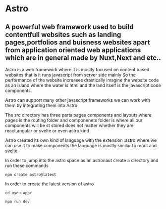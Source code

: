 # Astro 
## A powerful web framework used to build contentfull websites such as landing pages,portfolios and buisness websites apart from application oriented web applications which are in general made by Nuxt,Next and etc..

Astro is a web framework where it is mostly focused on content based websites that is it runs javascript from server side mainly
So the performance of the website increases drastically imagine the website code as an island where the water is html and the land itself is the javascript code components.

Astro can support many other javascript frameworks we can work with them by integrating them into Astro 

The src directory has three parts pages components and layouts where pages is the routing folder and componenets folder is where all our components will be st
stored does not matter whether they are react,angular or svelte or even astro kind

Astro created its own kind of language with the extension .astro where we can use it to make components the language is mostly similar to react and svelte

In order to jump into the astro space as an astronaut create a directory and run these commands

` npm create astro@latest ` 

In order to create the latest version of astro 

` cd <you-app> `

` npm run dev `
